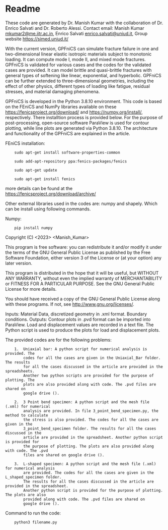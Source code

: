# Readme
These code are generated by Dr. Manish Kumar with the collaboration of Dr. Enrico Salvati and Dr. Roberto Alessi.
Contact email: Manish Kumar <mkumar2@me.iitr.ac.in>, Enrico Salvati <enrico.salvati@uniud.it>, Group website https://simed.uniud.it/

With the current version, GPFniCS can simulate fracture failure in one and two-dimensional linear elastic isotropic materials subject to monotonic loading. It can compute mode I, mode II, and mixed mode fractures. GPFniCS is validated for various cases and the codes for the validated cases are provided. It can model brittle and quasi-brittle fractures with general types of softening like linear, exponential, and hyperbolic. GPFniCS can be further extended to three-dimensional geometries, including the effect of other physics, different types of loading like fatigue, residual stresses, and material damaging phenomena.

GPFniCS is developed in the Python 3.8.10 environment. This code is based on the FEniCS and NumPy libraries available on these https://fenicsproject.org/download/ and https://numpy.org/install/, respectively. There installtion process is provided below. For the purpose of post-processing, open-source software ParaView is used for contour plotting, while line plots are generated via Python 3.8.10. The architecture and functionality of the GPFniCS are explained in the article. 

FEniCS installation:

        sudo apt-get install software-properties-common
	
        sudo add-apt-repository ppa:fenics-packages/fenics
	
        sudo apt-get update
	
        sudo apt-get install fenics

more details can be found at the https://fenicsproject.org/download/archive/

Other external libraries used in the codes are: numpy and shapely.
Which can be install using following commands.

Numpy:

        pip install numpy

Copyright (C) <2023>  <Manish_Kumar>

This program is free software: you can redistribute it and/or modify
it under the terms of the GNU General Public License as published by
the Free Software Foundation, either version 3 of the License or 
(at your option) any later version.

This program is distributed in the hope that it will be useful, 
but WITHOUT ANY WARRANTY, without even the implied warranty of 
MERCHANTABILITY or FITNESS FOR A PARTICULAR PURPOSE. See the 
GNU General Public License for more details.

You should have received a copy of the GNU General Public License 
along with these programs. If not, see <http://www.gnu.org/licenses/>.

Inputs: Material Data, discretized geometry in .xml format. Boundary conditions.
Outputs: Contour plots in .pvd format can be imported into ParaView. Load and displacement values are recorded in a text file. The Python script is used to produce the plots for load and displacement plots.

The provided codes are for the following problems: 
	
        1.  Uniaxial bar: A python script for numerical analysis is provided. The 
            codes for all the cases are given in the Uniaxial_Bar folder. The results 
            for all the cases discussed in the article are provided in the spreadsheets. 
            Another two python scripts are provided for the purpose of plotting. The 
            plots are also provided along with code. The .pvd files are shared on 
            google drive ().

        2.  3 Point bend specimen: A python script and the mesh file (.xml) for numerical
            analysis are provided. In file 3_point_bend_specimen.py, the method to calculate 
            the stress is also provided. The codes for all the cases are given in the 
            3_point_bend_specimen folder. The results for all the cases discussed in the 
            article are provided in the spreadsheet. Another python script is provided for
            the purpose of plotting. The plots are also provided along with code. The .pvd
            files are shared on google drive ().

        3.  L-shaped specimen: A python script and the mesh file (.xml) for numerical analysis
            are provided. The codes for all the cases are given in the L_shaped_specimen folder.
            The results for all the cases discussed in the article are provided in the spreadsheet.
            Another python script is provided for the purpose of plotting. The plots are also 
            provided along with code. The .pvd files are shared on 
            google drive ().

Command to run the code:

        python3 filename.py
